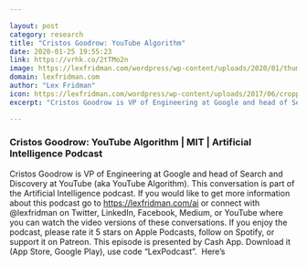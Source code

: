 ```yaml
---

layout: post
category: research
title: "Cristos Goodrow: YouTube Algorithm"
date: 2020-01-25 19:55:23
link: https://vrhk.co/2tTMo2n
image: https://lexfridman.com/wordpress/wp-content/uploads/2020/01/thumb_cristos_goodrow.png
domain: lexfridman.com
author: "Lex Fridman"
icon: https://lexfridman.com/wordpress/wp-content/uploads/2017/06/cropped-lex-favicon-4-1-180x180.png
excerpt: "Cristos Goodrow is VP of Engineering at Google and head of Search and Discovery at YouTube (aka YouTube Algorithm). This conversation is part of the Artificial Intelligence podcast. If you would like to get more information about this podcast go to <https://lexfridman.com/ai> or connect with @lexfridman on Twitter, LinkedIn, Facebook, Medium, or YouTube where you can watch the video versions of these conversations. If you enjoy the podcast, please rate it 5 stars on Apple Podcasts, follow on Spotify, or support it on Patreon. This episode is presented by Cash App. Download it (App Store, Google Play), use code “LexPodcast”.  Here’s"

---
```


### Cristos Goodrow: YouTube Algorithm | MIT | Artificial Intelligence Podcast

Cristos Goodrow is VP of Engineering at Google and head of Search and Discovery at YouTube (aka YouTube Algorithm). This conversation is part of the Artificial Intelligence podcast. If you would like to get more information about this podcast go to <https://lexfridman.com/ai> or connect with @lexfridman on Twitter, LinkedIn, Facebook, Medium, or YouTube where you can watch the video versions of these conversations. If you enjoy the podcast, please rate it 5 stars on Apple Podcasts, follow on Spotify, or support it on Patreon. This episode is presented by Cash App. Download it (App Store, Google Play), use code “LexPodcast”.  Here’s